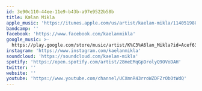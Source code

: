```yaml
---
id: 3e90c110-44ee-11e9-b43b-a97e9522b58b
title: Kælan Mikla
apple_music: 'https://itunes.apple.com/us/artist/kaelan-mikla/1140519808'
bandcamp: ''
facebook: 'https://www.facebook.com/kaelanmikla'
google_music: >-
  https://play.google.com/store/music/artist/K%C3%A6lan_Mikla?id=Acef63ie4ygo7omtm7kwnrluaue
instagram: 'https://www.instagram.com/kaelanmikla'
soundcloud: 'https://soundcloud.com/kaelan-mikla'
spotify: 'https://open.spotify.com/artist/28meEMqGpDrolyQ9OVoDAH'
twitter: ''
website: ''
youtube: 'https://www.youtube.com/channel/UCXmnR43rroWZDFZrObOtWdQ'
---
```

